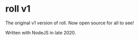 # roll v1
The original v1 version of roll. Now open source for all to see!

Written with NodeJS in late 2020.
